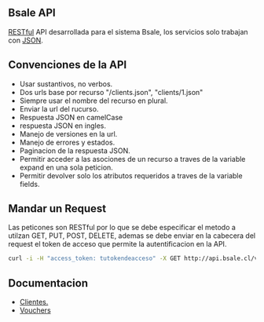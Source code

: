 Bsale API
---------
[RESTful] API desarrollada para el sistema Bsale, los servicios solo trabajan con [JSON].

Convenciones de la API
-----------------------------
* Usar sustantivos, no verbos.
* Dos urls base por recurso "/clients.json", "clients/1.json"
* Siempre usar el nombre del recurso en plural.
* Enviar la url del rucurso.
* Respuesta JSON en camelCase
* respuesta JSON en ingles.
* Manejo de versiones en la url.
* Manejo de errores y estados.
* Paginacion de la respuesta JSON.
* Permitir acceder a las asociones de un recurso a traves de la variable expand en una sola peticion.
* Permitir devolver solo los atributos requeridos a traves de la variable fields.

Mandar un Request
-----------------
Las peticones son RESTful por lo que se debe especificar el metodo a utilzan GET, PUT, POST, DELETE, ademas se debe enviar
en la cabecera del request el token de acceso que permite la autentificacion en la API.

```sh
curl -i -H "access_token: tutokendeacceso" -X GET http://api.bsale.cl/v1/clients.json
```

Documentacion
-------------
* [Clientes.](https://github.com/gmontero/bsync-API/blob/master/doc/config.md)
* [Vouchers](https://github.com/gmontero/bsync-API/blob/master/doc/vouchers.md)

[RESTful]:http://es.wikipedia.org/wiki/Representational_State_Transfer
[JSON]:http://www.json.org/